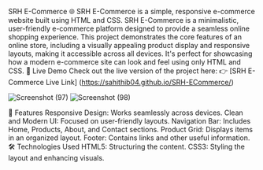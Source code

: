 SRH E-Commerce 🌐
SRH E-Commerce is a simple, responsive e-commerce website built using HTML and CSS.
SRH E-Commerce is a minimalistic, user-friendly e-commerce platform designed to provide a seamless online shopping experience. This project demonstrates the core features of an online store, including a visually appealing product display and responsive layouts, making it accessible across all devices. It's perfect for showcasing how a modern e-commerce site can look and feel using only HTML and CSS.
🚀 Live Demo
Check out the live version of the project here:
👉 [SRH E-Commerce Live Link] (https://sahithib04.github.io/SRH-ECommerce/)

![Screenshot (97)](https://github.com/user-attachments/assets/30622e5d-c633-4dfd-a08b-3f454f92a5b5)
![Screenshot (98)](https://github.com/user-attachments/assets/6792c1a1-ccbb-419c-b28f-66359fcfee47)

📜 Features
Responsive Design: Works seamlessly across devices.
Clean and Modern UI: Focused on user-friendly layouts.
Navigation Bar: Includes Home, Products, About, and Contact sections.
Product Grid: Displays items in an organized layout.
Footer: Contains links and other useful information.
🛠️ Technologies Used
HTML5: Structuring the content.
CSS3: Styling the layout and enhancing visuals.
